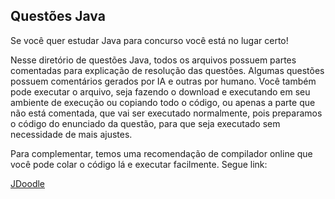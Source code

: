 ## Questões Java
Se você quer estudar Java para concurso você está no lugar certo! 

Nesse diretório de questões Java, todos os arquivos possuem partes comentadas para explicação de resolução das questões.
Algumas questões possuem comentários gerados por IA e outras por humano.
Você também pode executar o arquivo, seja fazendo o download e executando em seu ambiente de execução
ou copiando todo o código, ou apenas a parte que não está comentada, que vai ser executado normalmente, pois preparamos o código
do enunciado da questão, para que seja executado sem necessidade de mais ajustes.

Para complementar, temos uma recomendação de compilador online que você pode colar o código lá e executar facilmente. Segue link:

[JDoodle](https://www.jdoodle.com/online-java-compiler)
